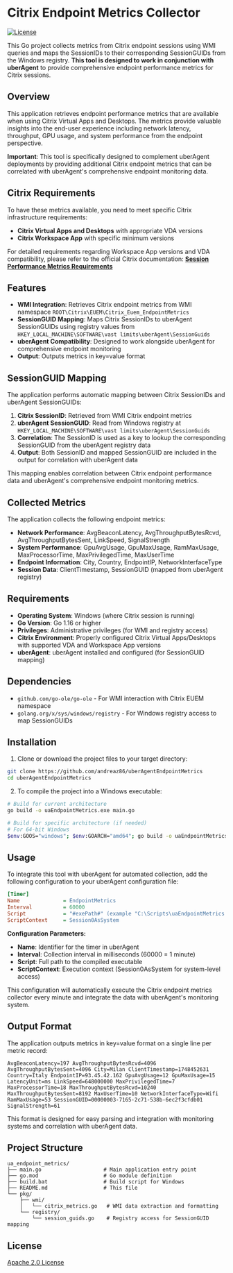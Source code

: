 # Citrix Endpoint Metrics Collector

[![License](https://img.shields.io/badge/License-Apache%202.0-blue.svg)](https://opensource.org/licenses/Apache-2.0)

This Go project collects metrics from Citrix endpoint sessions using WMI queries and maps the SessionIDs to their corresponding SessionGUIDs from the Windows registry. **This tool is designed to work in conjunction with uberAgent** to provide comprehensive endpoint performance metrics for Citrix sessions.

## Overview

This application retrieves endpoint performance metrics that are available when using Citrix Virtual Apps and Desktops. The metrics provide valuable insights into the end-user experience including network latency, throughput, GPU usage, and system performance from the endpoint perspective.

**Important**: This tool is specifically designed to complement uberAgent deployments by providing additional Citrix endpoint metrics that can be correlated with uberAgent's comprehensive endpoint monitoring data.

## Citrix Requirements

To have these metrics available, you need to meet specific Citrix infrastructure requirements:

- **Citrix Virtual Apps and Desktops** with appropriate VDA versions
- **Citrix Workspace App** with specific minimum versions  

For detailed requirements regarding Workspace App versions and VDA compatibility, please refer to the official Citrix documentation:
**[Session Performance Metrics Requirements](https://docs.citrix.com/en-us/citrix-virtual-apps-desktops/director/troubleshoot-deployments/user-issues/session-performance.html#session-performance-metrics)**

## Features

- **WMI Integration**: Retrieves Citrix endpoint metrics from WMI namespace `ROOT\Citrix\EUEM\Citrix_Euem_EndpointMetrics`
- **SessionGUID Mapping**: Maps Citrix SessionIDs to uberAgent SessionGUIDs using registry values from `HKEY_LOCAL_MACHINE\SOFTWARE\vast limits\uberAgent\SessionGuids`
- **uberAgent Compatibility**: Designed to work alongside uberAgent for comprehensive endpoint monitoring
- **Output**: Outputs metrics in key=value format 

## SessionGUID Mapping

The application performs automatic mapping between Citrix SessionIDs and uberAgent SessionGUIDs:

1. **Citrix SessionID**: Retrieved from WMI Citrix endpoint metrics
2. **uberAgent SessionGUID**: Read from Windows registry at `HKEY_LOCAL_MACHINE\SOFTWARE\vast limits\uberAgent\SessionGuids`
3. **Correlation**: The SessionID is used as a key to lookup the corresponding SessionGUID from the uberAgent registry data
4. **Output**: Both SessionID and mapped SessionGUID are included in the output for correlation with uberAgent data

This mapping enables correlation between Citrix endpoint performance data and uberAgent's comprehensive endpoint monitoring metrics.

## Collected Metrics

The application collects the following endpoint metrics:

- **Network Performance**: AvgBeaconLatency, AvgThroughputBytesRcvd, AvgThroughputBytesSent, LinkSpeed, SignalStrength
- **System Performance**: GpuAvgUsage, GpuMaxUsage, RamMaxUsage, MaxProcessorTime, MaxPrivilegedTime, MaxUserTime
- **Endpoint Information**: City, Country, EndpointIP, NetworkInterfaceType
- **Session Data**: ClientTimestamp, SessionGUID (mapped from uberAgent registry)

## Requirements

- **Operating System**: Windows (where Citrix session is running)
- **Go Version**: Go 1.16 or higher
- **Privileges**: Administrative privileges (for WMI and registry access)
- **Citrix Environment**: Properly configured Citrix Virtual Apps/Desktops with supported VDA and Workspace App versions
- **uberAgent**: uberAgent installed and configured (for SessionGUID mapping)

## Dependencies

- `github.com/go-ole/go-ole` - For WMI interaction with Citrix EUEM namespace
- `golang.org/x/sys/windows/registry` - For Windows registry access to map SessionGUIDs

## Installation

1. Clone or download the project files to your target directory:
```bash
git clone https://github.com/andreaz86/uberAgentEndpointMetrics
cd uberAgentEndpointMetrics
```

2. To compile the project into a Windows executable:

```bash
# Build for current architecture
go build -o uaEndpointMetrics.exe main.go

# Build for specific architecture (if needed)
# For 64-bit Windows
$env:GOOS="windows"; $env:GOARCH="amd64"; go build -o uaEndpointMetrics.exe main.go

```


## Usage

To integrate this tool with uberAgent for automated collection, add the following configuration to your uberAgent configuration file:

```ini
[Timer]
Name              = EndpointMetrics
Interval          = 60000
Script            = "#exePath#" (example "C:\Scripts\uaEndpointMetrics.exe")
ScriptContext     = Session0AsSystem
```

**Configuration Parameters:**
- **Name**: Identifier for the timer in uberAgent
- **Interval**: Collection interval in milliseconds (60000 = 1 minute)
- **Script**: Full path to the compiled executable
- **ScriptContext**: Execution context (Session0AsSystem for system-level access)

This configuration will automatically execute the Citrix endpoint metrics collector every minute and integrate the data with uberAgent's monitoring system.

## Output Format

The application outputs metrics in key=value format on a single line per metric record:

```
AvgBeaconLatency=197 AvgThroughputBytesRcvd=4096 AvgThroughputBytesSent=4096 City=Milan ClientTimestamp=1748452631 Country=Italy EndpointIP=93.45.42.162 GpuAvgUsage=12 GpuMaxUsage=15 LatencyUnit=ms LinkSpeed=648000000 MaxPrivilegedTime=7 MaxProcessorTime=18 MaxThroughputBytesRcvd=10240 MaxThroughputBytesSent=8192 MaxUserTime=10 NetworkInterfaceType=Wifi RamMaxUsage=53 SessionGUID=00000003-7165-2c71-538b-6ec2f3cfdb01 SignalStrength=61
```

This format is designed for easy parsing and integration with monitoring systems and correlation with uberAgent data.

## Project Structure

```
ua_endpoint_metrics/
├── main.go                    # Main application entry point
├── go.mod                     # Go module definition
├── build.bat                  # Build script for Windows
├── README.md                  # This file
└── pkg/
    ├── wmi/
    │   └── citrix_metrics.go   # WMI data extraction and formatting
    └── registry/
        └── session_guids.go    # Registry access for SessionGUID mapping
```


## License

[Apache 2.0 License](LICENSE)
